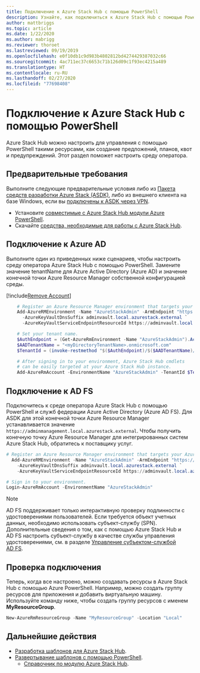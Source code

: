 ```yaml
---
title: Подключение к Azure Stack Hub с помощью PowerShell
description: Узнайте, как подключиться к Azure Stack Hub с помощью PowerShell.
author: mattbriggs
ms.topic: article
ms.date: 1/22/2020
ms.author: mabrigg
ms.reviewer: thoroet
ms.lastreviewed: 09/19/2019
ms.openlocfilehash: e0f10db1c9d983b4802812bd4274429387032c66
ms.sourcegitcommit: 4ac711ec37c6653c71b126d09c1f93ec4215a489
ms.translationtype: HT
ms.contentlocale: ru-RU
ms.lasthandoff: 02/27/2020
ms.locfileid: "77698408"
---
```

# <a name="connect-to-azure-stack-hub-with-powershell"></a>Подключение к Azure Stack Hub с помощью PowerShell

Azure Stack Hub можно настроить для управления с помощью PowerShell такими ресурсами, как создание предложений, планов, квот и предупреждений. Этот раздел поможет настроить среду оператора.

## <a name="prerequisites"></a>Предварительные требования

Выполните следующие предварительные условия либо из [Пакета средств разработки Azure Stack (ASDK)](../asdk/asdk-connect.md#connect-with-rdp), либо из внешнего клиента на базе Windows, если вы [подключены к ASDK через VPN](../asdk/asdk-connect.md#connect-with-vpn).

- Установите [совместимые с Azure Stack Hub модули Azure PowerShell](azure-stack-powershell-install.md).  
- Скачайте [средства, необходимые для работы с Azure Stack Hub](azure-stack-powershell-download.md).  

## <a name="connect-with-azure-ad"></a>Подключение к Azure AD

Выполните один из приведенных ниже сценариев, чтобы настроить среду оператора Azure Stack Hub с помощью PowerShell. Замените значение tenantName для Azure Active Directory (Azure AD) и значение конечной точки Azure Resource Manager собственной конфигурацией среды.

[!include[Remove Account](../../includes/remove-account.md)]

```powershell  
    # Register an Azure Resource Manager environment that targets your Azure Stack Hub instance. Get your Azure Resource Manager endpoint value from your service provider.
    Add-AzureRMEnvironment -Name "AzureStackAdmin" -ArmEndpoint "https://adminmanagement.local.azurestack.external" `
      -AzureKeyVaultDnsSuffix adminvault.local.azurestack.external `
      -AzureKeyVaultServiceEndpointResourceId https://adminvault.local.azurestack.external

    # Set your tenant name.
    $AuthEndpoint = (Get-AzureRmEnvironment -Name "AzureStackAdmin").ActiveDirectoryAuthority.TrimEnd('/')
    $AADTenantName = "<myDirectoryTenantName>.onmicrosoft.com"
    $TenantId = (invoke-restmethod "$($AuthEndpoint)/$($AADTenantName)/.well-known/openid-configuration").issuer.TrimEnd('/').Split('/')[-1]

    # After signing in to your environment, Azure Stack Hub cmdlets
    # can be easily targeted at your Azure Stack Hub instance.
    Add-AzureRmAccount -EnvironmentName "AzureStackAdmin" -TenantId $TenantId
```

## <a name="connect-with-ad-fs"></a>Подключение к AD FS

Подключитесь к среде оператора Azure Stack Hub с помощью PowerShell и служб федерации Azure Active Directory (Azure AD FS). Для ASDK для этой конечной точки Azure Resource Manager устанавливается значение `https://adminmanagement.local.azurestack.external`. Чтобы получить конечную точку Azure Resource Manager для интегрированных систем Azure Stack Hub, обратитесь к поставщику услуг.

  ```powershell  
  # Register an Azure Resource Manager environment that targets your Azure Stack Hub instance. Get your Azure Resource Manager endpoint value from your service provider.
    Add-AzureRMEnvironment -Name "AzureStackAdmin" -ArmEndpoint "https://adminmanagement.local.azurestack.external" `
      -AzureKeyVaultDnsSuffix adminvault.local.azurestack.external `
      -AzureKeyVaultServiceEndpointResourceId https://adminvault.local.azurestack.external

  # Sign in to your environment.
  Login-AzureRmAccount -EnvironmentName "AzureStackAdmin"
  ```

> [!Note]  
> AD FS поддерживает только интерактивную проверку подлинности с удостоверениями пользователей. Если требуется объект учетных данных, необходимо использовать субъект-службу (SPN). Дополнительные сведения о том, как с помощью Azure Stack Hub и AD FS настроить субъект-службу в качестве службы управления удостоверениями, см. в разделе [Управление субъектом-службой AD FS](azure-stack-create-service-principals.md#manage-an-ad-fs-service-principal).

## <a name="test-the-connectivity"></a>Проверка подключения

Теперь, когда все настроено, можно создавать ресурсы в Azure Stack Hub с помощью Azure PowerShell. Например, можно создать группу ресурсов для приложения и добавить виртуальную машину. Используйте команду ниже, чтобы создать группу ресурсов с именем **MyResourceGroup**.

```powershell  
New-AzureRmResourceGroup -Name "MyResourceGroup" -Location "Local"
```

## <a name="next-steps"></a>Дальнейшие действия

- [Разработка шаблонов для Azure Stack Hub](../user/azure-stack-develop-templates.md).
- [Развертывание шаблонов с помощью PowerShell](../user/azure-stack-deploy-template-powershell.md).
  - [Справочник по модулю Azure Stack Hub](https://docs.microsoft.com/powershell/azure/azure-stack/overview).
